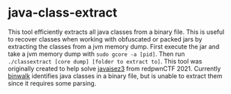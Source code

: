 
# java-class-extract

This tool efficiently extracts all java classes from a binary file. This is useful to recover classes when working with obfuscated or packed jars by extracting the classes from a jvm memory dump. First execute the jar and take a jvm memory dump with `sudo gcore -a [pid]`. Then run `./classextract [core dump] [folder to extract to]`. This tool was originally created to help solve [javaisez3](https://ctftime.org/task/16457) from redpwnCTF 2021. Currently [binwalk](https://github.com/ReFirmLabs/binwalk) identifies java classes in a binary file, but is unable to extract them since it requires some parsing.
